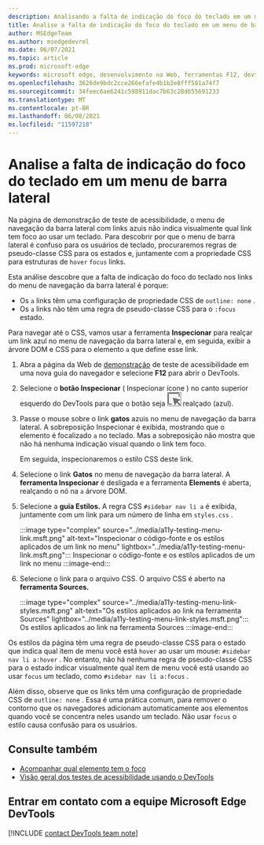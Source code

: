 ```yaml
---
description: Analisando a falta de indicação do foco do teclado em um menu de barra lateral, devido à falta de uma regra de pseudo-classe CSS para o estado de foco em um link, combinado com o link sem configuração de estrutura.
title: Analise a falta de indicação do foco do teclado em um menu de barra lateral
author: MSEdgeTeam
ms.author: msedgedevrel
ms.date: 06/07/2021
ms.topic: article
ms.prod: microsoft-edge
keywords: microsoft edge, desenvolvimento na Web, ferramentas F12, devtools
ms.openlocfilehash: 3626de9bdc2cce266efafe4b1b2e8fff501a74f7
ms.sourcegitcommit: 34feec6ae6241c598911dac7b63c28d655691233
ms.translationtype: MT
ms.contentlocale: pt-BR
ms.lasthandoff: 06/08/2021
ms.locfileid: "11597218"
---
```

# <a name="analyze-the-lack-of-indication-of-keyboard-focus-in-a-sidebar-menu"></a>Analise a falta de indicação do foco do teclado em um menu de barra lateral

<!-- Inspect tool, and CSS rules: pseudo-classes for states -->

Na página de demonstração de teste de acessibilidade, o menu de navegação da barra lateral com links azuis não indica visualmente qual link tem foco ao usar um teclado.  Para descobrir por que o menu de barra lateral é confuso para os usuários de teclado, procuraremos regras de pseudo-classe CSS para os estados e, juntamente com a propriedade CSS para estruturas de `hover` `focus` links.  

Esta análise descobre que a falta de indicação do foco do teclado nos links do menu de navegação da barra lateral é porque:
*  Os `a` links têm uma configuração de propriedade CSS de `outline: none` .
*  Os `a` links não têm uma regra de pseudo-classe CSS para o `:focus` estado.

Para navegar até o CSS, vamos usar a ferramenta **Inspecionar** para realçar um link azul no menu de navegação da barra lateral e, em seguida, exibir a árvore DOM e CSS para o elemento `a` que define esse link.

1.  Abra a página da Web de [demonstração][DevToolsA11yErrorsDemopage] de teste de acessibilidade em uma nova guia do navegador e selecione **F12** para abrir o DevTools.

1.  Selecione o **botão Inspecionar** \( Inspecionar ícone \) no canto superior esquerdo do DevTools para que o botão seja ![ ](../media/inspect-icon.msft.png) realçado (azul).

1.  Passe o mouse sobre o link **gatos** azuis no menu de navegação da barra lateral.  A sobreposição Inspecionar é exibida, mostrando que o elemento é focalizado `a` no teclado.  Mas a sobreposição não mostra que não há nenhuma indicação visual quando o link tem foco.

    Em seguida, inspecionaremos o estilo CSS deste link.
 
1.  Selecione o link **Gatos** no menu de navegação da barra lateral.  A **ferramenta Inspecionar** é desligada e a ferramenta **Elements** é aberta, realçando o nó na `a` árvore DOM.

1.  Selecione a **guia Estilos.**  A regra CSS `#sidebar nav li a` é exibida, juntamente com um link para um número de linha em `styles.css` .

    :::image type="complex" source="../media/a11y-testing-menu-link.msft.png" alt-text="Inspecionar o código-fonte e os estilos aplicados de um link no menu" lightbox="../media/a11y-testing-menu-link.msft.png":::
        Inspecionar o código-fonte e os estilos aplicados de um link no menu
    :::image-end:::
    
1.  Selecione o link para o arquivo CSS.  O arquivo CSS é aberto na **ferramenta Sources.**

    :::image type="complex" source="../media/a11y-testing-menu-link-styles.msft.png" alt-text="Os estilos aplicados ao link na ferramenta Sources" lightbox="../media/a11y-testing-menu-link-styles.msft.png":::
        Os estilos aplicados ao link na ferramenta Sources
    :::image-end:::
    
Os estilos da página têm uma regra de pseudo-classe CSS para o estado que indica qual item de menu você está `hover` ao usar um mouse: `#sidebar nav li a:hover` .  No entanto, não há nenhuma regra de pseudo-classe CSS para o estado indicar visualmente qual item de menu você está usando ao usar `focus` um teclado, como `#sidebar nav li a:focus` .

Além disso, observe que os links têm uma configuração de propriedade CSS de `outline: none` .  Essa é uma prática comum, para remover o contorno que os navegadores adicionam automaticamente aos elementos quando você se concentra neles usando um teclado.  Não usar `focus` o estilo causa confusão para os usuários.


## <a name="see-also"></a>Consulte também 

*  [Acompanhar qual elemento tem o foco](focus.md)
*  [Visão geral dos testes de acessibilidade usando o DevTools](accessibility-testing-in-devtools.md)


## <a name="getting-in-touch-with-the-microsoft-edge-devtools-team"></a>Entrar em contato com a equipe Microsoft Edge DevTools  

[!INCLUDE [contact DevTools team note](../includes/contact-devtools-team-note.md)]  


<!-- links -->
[DevToolsA11yErrorsDemopage]: https://microsoftedge.github.io/DevToolsSamples/a11y-testing/page-with-errors.html "Webpage de demonstração de teste de acessibilidade | GitHub"
